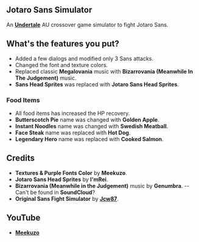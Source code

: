 ## Jotaro Sans Simulator
An **[Undertale](undertale.com)** AU crossover game simulator to fight Jotaro Sans.




## What's the features you put?
- Added a few dialogs and modified only 3 Sans attacks.
- Changed the font and texture colors.
- Replaced classic **Megalovania** music with **Bizarrovania (Meanwhile In The Judgement)** music.
- **Sans Head Sprites** was replaced with **Jotaro Sans Head Sprites**.

### Food Items
- All food items has increased the HP recovery.
- **Butterscotch Pie** name was changed with **Golden Apple**.
- **Instant Noodles** name was changed with **Swedish Meatball**.
- **Face Steak** name was replaced with **Hot Dog**.
- **Legendary Hero** name was replaced with **Cooked Salmon**.

## Credits
- __Textures & Purple Fonts Color__ by **Meekuzo**.
- __Jotaro Sans Head Sprites__ by **I'mRei**.
- __Bizarrovania (Meanwhile in the Judgement)__ music by **Genumbra**. -- Can't be found in **SoundCloud**?
- __Original Sans Fight Simulator__ by **[Jcw87](https://github.com/Jcw87/c2-sans-fight)**.

## YouTube
- **[Meekuzo](https://youtube.com/Meekuzo)**
